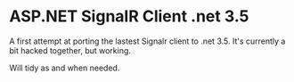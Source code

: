 # ASP.NET SignalR Client .net 3.5

A first attempt at porting the lastest Signalr client to .net 3.5. It's currently a bit hacked together, but working.

Will tidy as and when needed.
